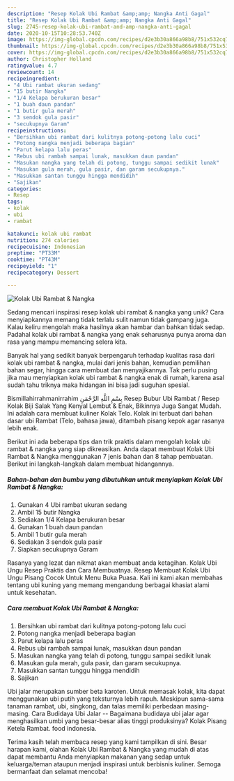 ```yaml
---
description: "Resep Kolak Ubi Rambat &amp;amp; Nangka Anti Gagal"
title: "Resep Kolak Ubi Rambat &amp;amp; Nangka Anti Gagal"
slug: 2745-resep-kolak-ubi-rambat-and-amp-nangka-anti-gagal
date: 2020-10-15T10:28:53.740Z
image: https://img-global.cpcdn.com/recipes/d2e3b30a866a98b8/751x532cq70/kolak-ubi-rambat-nangka-foto-resep-utama.jpg
thumbnail: https://img-global.cpcdn.com/recipes/d2e3b30a866a98b8/751x532cq70/kolak-ubi-rambat-nangka-foto-resep-utama.jpg
cover: https://img-global.cpcdn.com/recipes/d2e3b30a866a98b8/751x532cq70/kolak-ubi-rambat-nangka-foto-resep-utama.jpg
author: Christopher Holland
ratingvalue: 4.7
reviewcount: 14
recipeingredient:
- "4 Ubi rambat ukuran sedang"
- "15 butir Nangka"
- "1/4 Kelapa berukuran besar"
- "1 buah daun pandan"
- "1 butir gula merah"
- "3 sendok gula pasir"
- "secukupnya Garam"
recipeinstructions:
- "Bersihkan ubi rambat dari kulitnya potong-potong lalu cuci"
- "Potong nangka menjadi beberapa bagian"
- "Parut kelapa lalu peras"
- "Rebus ubi rambah sampai lunak, masukkan daun pandan"
- "Masukan nangka yang telah di potong, tunggu sampai sedikit lunak"
- "Masukan gula merah, gula pasir, dan garam secukupnya."
- "Masukkan santan tunggu hingga mendidih"
- "Sajikan"
categories:
- Resep
tags:
- kolak
- ubi
- rambat

katakunci: kolak ubi rambat 
nutrition: 274 calories
recipecuisine: Indonesian
preptime: "PT33M"
cooktime: "PT43M"
recipeyield: "1"
recipecategory: Dessert

---
```



![Kolak Ubi Rambat &amp; Nangka](https://img-global.cpcdn.com/recipes/d2e3b30a866a98b8/751x532cq70/kolak-ubi-rambat-nangka-foto-resep-utama.jpg)

Sedang mencari inspirasi resep kolak ubi rambat &amp; nangka yang unik? Cara menyiapkannya memang tidak terlalu sulit namun tidak gampang juga. Kalau keliru mengolah maka hasilnya akan hambar dan bahkan tidak sedap. Padahal kolak ubi rambat &amp; nangka yang enak seharusnya punya aroma dan rasa yang mampu memancing selera kita.

Banyak hal yang sedikit banyak berpengaruh terhadap kualitas rasa dari kolak ubi rambat &amp; nangka, mulai dari jenis bahan, kemudian pemilihan bahan segar, hingga cara membuat dan menyajikannya. Tak perlu pusing jika mau menyiapkan kolak ubi rambat &amp; nangka enak di rumah, karena asal sudah tahu triknya maka hidangan ini bisa jadi suguhan spesial.

Bismillahirrahmanirrahim بِسْمِ اللَّهِ الرَّحْمَنِ Resep Bubur Ubi Rambat / Resep Kolak Biji Salak Yang Kenyal Lembut &amp; Enak, Bikinnya Juga Sangat Mudah. Ini adalah cara membuat kuliner Kolak Telo. Kolak ini terbuat dari bahan dasar ubi Rambat (Telo, bahasa jawa), ditambah pisang kepok agar rasanya lebih enak.


Berikut ini ada beberapa tips dan trik praktis dalam mengolah kolak ubi rambat &amp; nangka yang siap dikreasikan. Anda dapat membuat Kolak Ubi Rambat &amp; Nangka menggunakan 7 jenis bahan dan 8 tahap pembuatan. Berikut ini langkah-langkah dalam membuat hidangannya.

<!--inarticleads1-->

##### Bahan-bahan dan bumbu yang dibutuhkan untuk menyiapkan Kolak Ubi Rambat &amp; Nangka:

1. Gunakan 4 Ubi rambat ukuran sedang
1. Ambil 15 butir Nangka
1. Sediakan 1/4 Kelapa berukuran besar
1. Gunakan 1 buah daun pandan
1. Ambil 1 butir gula merah
1. Sediakan 3 sendok gula pasir
1. Siapkan secukupnya Garam


Rasanya yang lezat dan nikmat akan membuat anda ketagihan. Kolak Ubi Ungu Resep Praktis dan Cara Membuatnya. Resep Membuat Kolak Ubi Ungu Pisang Cocok Untuk Menu Buka Puasa. Kali ini kami akan membahas tentang ubi kuning yang memang mengandung berbagai khasiat alami untuk kesehatan. 

<!--inarticleads2-->

##### Cara membuat Kolak Ubi Rambat &amp; Nangka:

1. Bersihkan ubi rambat dari kulitnya potong-potong lalu cuci
1. Potong nangka menjadi beberapa bagian
1. Parut kelapa lalu peras
1. Rebus ubi rambah sampai lunak, masukkan daun pandan
1. Masukan nangka yang telah di potong, tunggu sampai sedikit lunak
1. Masukan gula merah, gula pasir, dan garam secukupnya.
1. Masukkan santan tunggu hingga mendidih
1. Sajikan


Ubi jalar merupakan sumber beta karoten. Untuk memasak kolak, kita dapat menggunakan ubi putih yang teksturnya lebih rapuh. Meskipun sama-sama tanaman rambat, ubi, singkong, dan talas memiliki perbedaan masing-masing. Cara Budidaya Ubi Jalar -- Bagaimana budidaya ubi jalar agar menghasilkan umbi yang besar-besar alias tinggi produksinya? Kolak Pisang Ketela Rambat. food indonesia. 

Terima kasih telah membaca resep yang kami tampilkan di sini. Besar harapan kami, olahan Kolak Ubi Rambat &amp; Nangka yang mudah di atas dapat membantu Anda menyiapkan makanan yang sedap untuk keluarga/teman ataupun menjadi inspirasi untuk berbisnis kuliner. Semoga bermanfaat dan selamat mencoba!
